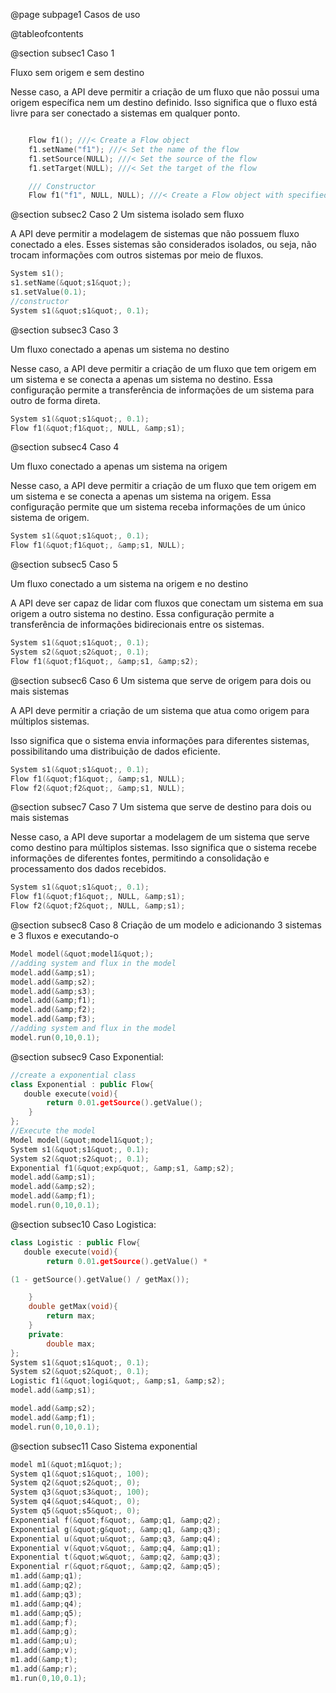 @page subpage1 Casos de uso

@tableofcontents

@section subsec1 Caso 1

Fluxo sem origem e sem destino

Nesse caso, a API deve permitir a criação de
um fluxo que não possui uma origem específica nem um destino definido. Isso significa
que o fluxo está livre para ser conectado a sistemas em qualquer ponto.
~~~cpp

    Flow f1(); ///< Create a Flow object
    f1.setName("f1"); ///< Set the name of the flow
    f1.setSource(NULL); ///< Set the source of the flow
    f1.setTarget(NULL); ///< Set the target of the flow

    /// Constructor
    Flow f1("f1", NULL, NULL); ///< Create a Flow object with specified name, source, and target
~~~
@section subsec2 Caso 2
Um sistema isolado sem fluxo

 A API deve permitir a modelagem de sistemas
que não possuem fluxo conectado a eles. Esses sistemas são considerados isolados,
ou seja, não trocam informações com outros sistemas por meio de fluxos.

~~~cpp
System s1();
s1.setName(&quot;s1&quot;);
s1.setValue(0.1);
//constructor
System s1(&quot;s1&quot;, 0.1);
~~~

@section subsec3 Caso 3

Um fluxo conectado a apenas um sistema no destino

Nesse caso, a API
deve permitir a criação de um fluxo que tem origem em um sistema e se conecta a
apenas um sistema no destino. Essa configuração permite a transferência de
informações de um sistema para outro de forma direta.

~~~cpp
System s1(&quot;s1&quot;, 0.1);
Flow f1(&quot;f1&quot;, NULL, &amp;s1);
~~~

@section subsec4 Caso 4

Um fluxo conectado a apenas um sistema na origem 

Nesse caso, a API
deve permitir a criação de um fluxo que tem origem em um sistema e se conecta a
apenas um sistema na origem. Essa configuração permite que um sistema receba
informações de um único sistema de origem.

~~~cpp
System s1(&quot;s1&quot;, 0.1);
Flow f1(&quot;f1&quot;, &amp;s1, NULL);
~~~
@section subsec5 Caso 5

Um fluxo conectado a um sistema na origem e no destino

 A API deve ser
capaz de lidar com fluxos que conectam um sistema em sua origem a outro
sistema
no destino. Essa configuração permite a transferência de informações bidirecionais
entre os sistemas.

~~~cpp
System s1(&quot;s1&quot;, 0.1);
System s2(&quot;s2&quot;, 0.1);
Flow f1(&quot;f1&quot;, &amp;s1, &amp;s2);
~~~
@section subsec6 Caso 6
Um sistema que serve de origem para dois ou mais sistemas

A API deve
permitir a criação de um sistema que atua como origem para múltiplos sistemas.

Isso significa que o sistema envia informações para diferentes sistemas,
possibilitando uma distribuição de dados eficiente.

~~~cpp
System s1(&quot;s1&quot;, 0.1);
Flow f1(&quot;f1&quot;, &amp;s1, NULL);
Flow f2(&quot;f2&quot;, &amp;s1, NULL);
~~~

@section subsec7 Caso 7
Um sistema que serve de destino para dois ou mais sistemas 

Nesse caso,
a API deve suportar a modelagem de um sistema que serve como destino para
múltiplos sistemas. Isso significa que o sistema recebe informações de diferentes
fontes, permitindo a consolidação e processamento dos dados recebidos.

~~~cpp
System s1(&quot;s1&quot;, 0.1);
Flow f1(&quot;f1&quot;, NULL, &amp;s1);
Flow f2(&quot;f2&quot;, NULL, &amp;s1);
~~~

@section subsec8 Caso 8
Criação de um modelo e adicionando 3 sistemas e 3 fluxos e executando-o

~~~cpp
Model model(&quot;model1&quot;);
//adding system and flux in the model
model.add(&amp;s1);
model.add(&amp;s2);
model.add(&amp;s3);
model.add(&amp;f1);
model.add(&amp;f2);
model.add(&amp;f3);
//adding system and flux in the model
model.run(0,10,0.1);
~~~
@section subsec9 Caso Exponential:


~~~cpp
//create a exponential class
class Exponential : public Flow{
   double execute(void){
        return 0.01.getSource().getValue();
    }
};
//Execute the model
Model model(&quot;model1&quot;);
System s1(&quot;s1&quot;, 0.1);
System s2(&quot;s2&quot;, 0.1);
Exponential f1(&quot;exp&quot;, &amp;s1, &amp;s2);
model.add(&amp;s1);
model.add(&amp;s2);
model.add(&amp;f1);
model.run(0,10,0.1);
~~~
@section subsec10 Caso Logistica:

~~~cpp
class Logistic : public Flow{
   double execute(void){
        return 0.01.getSource().getValue() *

(1 - getSource().getValue() / getMax());

    }
    double getMax(void){
        return max;
    }
    private:
        double max;
};
System s1(&quot;s1&quot;, 0.1);
System s2(&quot;s2&quot;, 0.1);
Logistic f1(&quot;logi&quot;, &amp;s1, &amp;s2);
model.add(&amp;s1);

model.add(&amp;s2);
model.add(&amp;f1);
model.run(0,10,0.1);
~~~

@section subsec11 Caso Sistema exponential

~~~cpp
model m1(&quot;m1&quot;);
System q1(&quot;s1&quot;, 100);
System q2(&quot;s2&quot;, 0);
System q3(&quot;s3&quot;, 100);
System q4(&quot;s4&quot;, 0);
System q5(&quot;s5&quot;, 0);
Exponential f(&quot;f&quot;, &amp;q1, &amp;q2);
Exponential g(&quot;g&quot;, &amp;q1, &amp;q3);
Exponential u(&quot;u&quot;, &amp;q3, &amp;q4);
Exponential v(&quot;v&quot;, &amp;q4, &amp;q1);
Exponential t(&quot;w&quot;, &amp;q2, &amp;q3);
Exponential r(&quot;r&quot;, &amp;q2, &amp;q5);
m1.add(&amp;q1);
m1.add(&amp;q2);
m1.add(&amp;q3);
m1.add(&amp;q4);
m1.add(&amp;q5);
m1.add(&amp;f);
m1.add(&amp;g);
m1.add(&amp;u);
m1.add(&amp;v);
m1.add(&amp;t);
m1.add(&amp;r);
m1.run(0,10,0.1);
~~~